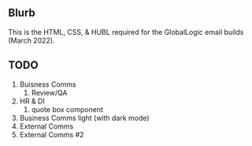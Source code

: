 ## Blurb
This is the HTML, CSS, & HUBL required for the GlobalLogic email builds (March 2022).

## TODO
1. Buisness Comms
   1. Review/QA
2. HR & DI
   1. quote box component
3. Business Comms light (with dark mode)
4. External Comms
5. External Comms #2